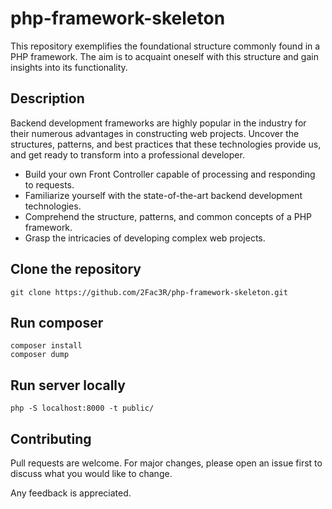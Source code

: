 # php-framework-skeleton
This repository exemplifies the foundational structure commonly found in a PHP framework. The aim is to acquaint oneself with this structure and gain insights into its functionality.

## Description
Backend development frameworks are highly popular in the industry for their numerous advantages in constructing web projects. Uncover the structures, patterns, and best practices that these technologies provide us, and get ready to transform into a professional developer.

* Build your own Front Controller capable of processing and responding to requests.
* Familiarize yourself with the state-of-the-art backend development technologies.
* Comprehend the structure, patterns, and common concepts of a PHP framework.
* Grasp the intricacies of developing complex web projects.

## Clone the repository
    git clone https://github.com/2Fac3R/php-framework-skeleton.git
## Run composer
    composer install
    composer dump

## Run server locally
    php -S localhost:8000 -t public/


## Contributing
Pull requests are welcome. For major changes, please open an issue first to discuss what you would like to change.

Any feedback is appreciated.
